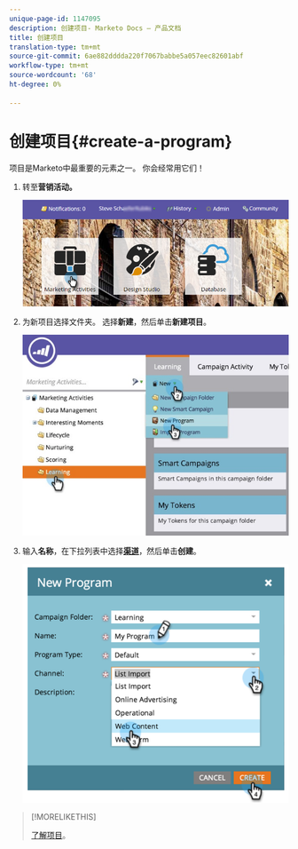 ```yaml
---
unique-page-id: 1147095
description: 创建项目- Marketo Docs — 产品文档
title: 创建项目
translation-type: tm+mt
source-git-commit: 6ae882dddda220f7067babbe5a057eec82601abf
workflow-type: tm+mt
source-wordcount: '68'
ht-degree: 0%

---
```



# 创建项目{#create-a-program}

项目是Marketo中最重要的元素之一。 你会经常用它们！

1. 转至&#x200B;**营销活动。**

   ![](assets/login-marketing-activities.png)

1. 为新项目选择文件夹。 选择&#x200B;**新建**，然后单击&#x200B;**新建项目**。

   ![](assets/leadlifecycle.jpg)

1. 输入&#x200B;**名称**，在下拉列表中选择&#x200B;**[渠道](https://docs.marketo.com/display/DOCS/Create+a+Program+Channel)**，然后单击&#x200B;**创建**。

   ![](assets/image2015-2-5-16-3a33-3a23.png)

>[!MORELIKETHIS]
>
>[了解项目](/help/marketo/product-docs/core-marketo-concepts/programs/creating-programs/understanding-programs.md)。
